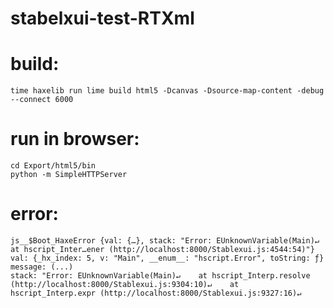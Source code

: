 # stabelxui-test-RTXml

# build:
    time haxelib run lime build html5 -Dcanvas -Dsource-map-content -debug --connect 6000
# run in browser:
    cd Export/html5/bin
    python -m SimpleHTTPServer
    
# error:
   ```
   js__$Boot_HaxeError {val: {…}, stack: "Error: EUnknownVariable(Main)↵    at hscript_Inter…ener (http://localhost:8000/Stablexui.js:4544:54)"}
val: {_hx_index: 5, v: "Main", __enum__: "hscript.Error", toString: ƒ}
message: (...)
stack: "Error: EUnknownVariable(Main)↵    at hscript_Interp.resolve (http://localhost:8000/Stablexui.js:9304:10)↵    at hscript_Interp.expr (http://localhost:8000/Stablexui.js:9327:16)↵
   ```
